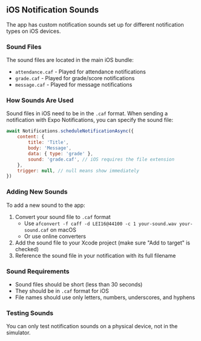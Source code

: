 ## iOS Notification Sounds

The app has custom notification sounds set up for different notification types on iOS devices.

### Sound Files

The sound files are located in the main iOS bundle:

- `attendance.caf` - Played for attendance notifications
- `grade.caf` - Played for grade/score notifications
- `message.caf` - Played for message notifications

### How Sounds Are Used

Sound files in iOS need to be in the `.caf` format. When sending a notification with Expo Notifications, you can specify the sound file:

```javascript
await Notifications.scheduleNotificationAsync({
	content: {
		title: 'Title',
		body: 'Message',
		data: { type: 'grade' },
		sound: 'grade.caf', // iOS requires the file extension
	},
	trigger: null, // null means show immediately
})
```

### Adding New Sounds

To add a new sound to the app:

1. Convert your sound file to `.caf` format
   - Use `afconvert -f caff -d LEI16@44100 -c 1 your-sound.wav your-sound.caf` on macOS
   - Or use online converters
2. Add the sound file to your Xcode project (make sure "Add to target" is checked)
3. Reference the sound file in your notification with its full filename

### Sound Requirements

- Sound files should be short (less than 30 seconds)
- They should be in `.caf` format for iOS
- File names should use only letters, numbers, underscores, and hyphens

### Testing Sounds

You can only test notification sounds on a physical device, not in the simulator.
